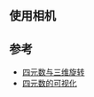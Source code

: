 ## 使用相机

## 参考

-   [四元数与三维旋转](https://krasjet.github.io/quaternion)
-   [四元数的可视化](https://www.bilibili.com/video/av33385105)